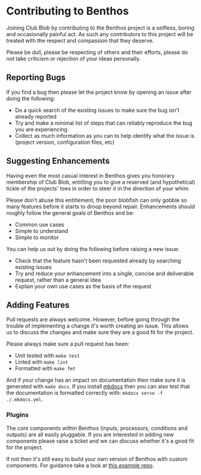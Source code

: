 Contributing to Benthos
=======================

Joining Club Blob by contributing to the Benthos project is a selfless, boring
and occasionally painful act. As such any contributors to this project will be
treated with the respect and compassion that they deserve.

Please be dull, please be respecting of others and their efforts, please do not
take criticism or rejection of your ideas personally.

## Reporting Bugs

If you find a bug then please let the project know by opening an issue after
doing the following:

- Do a quick search of the existing issues to make sure the bug isn't already
  reported
- Try and make a minimal list of steps that can reliably reproduce the bug you
  are experiencing
- Collect as much information as you can to help identify what the issue is
  (project version, configuration files, etc)

## Suggesting Enhancements

Having even the most casual interest in Benthos gives you honorary membership of
Club Blob, entitling you to give a reserved (and hypothetical) tickle of the
projects' toes in order to steer it in the direction of your whim.

Please don't abuse this entitlement, the poor blobfish can only gobble so many
features before it starts to droop beyond repair. Enhancements should roughly
follow the general goals of Benthos and be:

- Common use cases
- Simple to understand
- Simple to monitor

You can help us out by doing the following before raising a new issue:

- Check that the feature hasn't been requested already by searching existing
  issues
- Try and reduce your enhancement into a single, concise and deliverable
  request, rather than a general idea
- Explain your own use cases as the basis of the request

## Adding Features

Pull requests are always welcome. However, before going through the trouble of
implementing a change it's worth creating an issue. This allows us to discuss
the changes and make sure they are a good fit for the project.

Please always make sure a pull request has been:

- Unit tested with `make test`
- Linted with `make lint`
- Formatted with `make fmt`

And if your change has an impact on documentation then make sure it is generated
with `make docs`. If you install [mkdocs](https://www.mkdocs.org/) then you can
also test that the documentation is formatted correctly with:
`mkdocs serve -f ./.mkdocs.yml`.

### Plugins

The core components within Benthos (inputs, processors, conditions and outputs)
are all easily pluggable. If you are interested in adding new components please
raise a ticket and we can discuss whether it's a good fit for the project.

If not then it's still easy to build your own version of Benthos with custom
components. For guidance take a look at
[this example repo](https://github.com/benthosdev/benthos-plugin-example).
